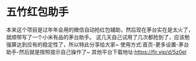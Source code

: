 # 五竹红包助手
本来这个项目是过年年会用的微信自动抢红包辅助，然后现在茅台实在是太火了，就顺带写了一个小米有品的茅台助手。
这几天自己试用了几次都抢到了，应该勉强算达到应有的稳定性了，所以特此分享给大家~
使用方式:首页-更多设置-茅台助手-然后就是按照提示自己操作了~
其他平台下载地址:https://fir.vip/d/5z0el
